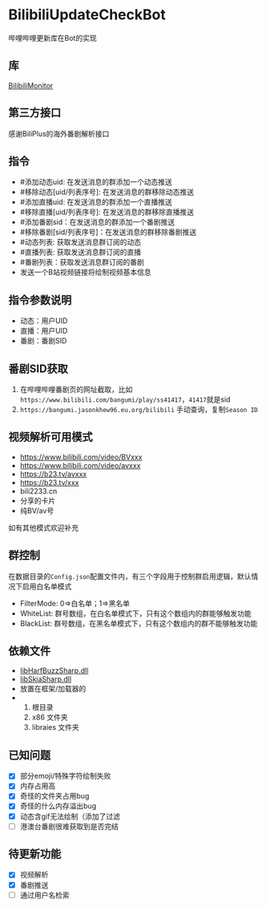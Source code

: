 # BilibiliUpdateCheckBot
 哔哩哔哩更新库在Bot的实现
 
## 库
[BilibiliMonitor](https://github.com/Hellobaka/BilibiliMonitor)

## 第三方接口
感谢BiliPlus的海外番剧解析接口

## 指令
* #添加动态uid: 在发送消息的群添加一个动态推送
* #移除动态[uid/列表序号]: 在发送消息的群移除动态推送
* #添加直播uid: 在发送消息的群添加一个直播推送
* #移除直播[uid/列表序号]: 在发送消息的群移除直播推送
* #添加番剧sid：在发送消息的群添加一个番剧推送
* #移除番剧[sid/列表序号]：在发送消息的群移除番剧推送
* #动态列表: 获取发送消息群订阅的动态
* #直播列表: 获取发送消息群订阅的直播
* #番剧列表：获取发送消息群订阅的番剧
* 发送一个B站视频链接将绘制视频基本信息

## 指令参数说明
- 动态：用户UID
- 直播：用户UID
- 番剧：番剧SID

## 番剧SID获取
1. 在哔哩哔哩番剧页的网址截取，比如`https://www.bilibili.com/bangumi/play/ss41417`，`41417`就是sid
2. `https://bangumi.jasonkhew96.eu.org/bilibili` 手动查询，复制`Season ID`

## 视频解析可用模式
- https://www.bilibili.com/video/BVxxx
- https://www.bilibili.com/video/avxxx
- https://b23.tv/avxxx
- https://b23.tv/xxx
- bili2233.cn
- 分享的卡片
- 纯BV/av号

如有其他模式欢迎补充

## 群控制
在数据目录的`Config.json`配置文件内，有三个字段用于控制群启用逻辑，默认情况下启用白名单模式
* FilterMode: 0=>白名单；1=>黑名单
* WhiteList: 群号数组，在白名单模式下，只有这个数组内的群能够触发功能
* BlackList: 群号数组，在黑名单模式下，只有这个数组内的群不能够触发功能

## 依赖文件
- [libHarfBuzzSharp.dll](https://github.com/Hellobaka/BilibiliUpdateCheckBot/releases/download/2.0.0/libHarfBuzzSharp.dll)
- [libSkiaSharp.dll](https://github.com/Hellobaka/BilibiliUpdateCheckBot/releases/download/2.0.0/libSkiaSharp.dll)
- 放置在框架/加载器的
- 1. 根目录
  2. x86 文件夹
  3. libraies 文件夹

## 已知问题
- [x] 部分emoji/特殊字符绘制失败
- [x] 内存占用高
- [x] 奇怪的文件夹占用bug
- [x] 奇怪的什么内存溢出bug
- [x] 动态含gif无法绘制（添加了过滤
- [ ] 港澳台番剧很难获取到是否完结

## 待更新功能
- [x] 视频解析
- [x] 番剧推送
- [ ] 通过用户名检索
